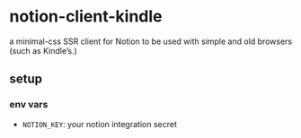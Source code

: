 # notion-client-kindle

a minimal-css SSR client for Notion to be used with simple and old browsers (such as Kindle’s.)

## setup

### env vars

- `NOTION_KEY`: your notion integration secret
